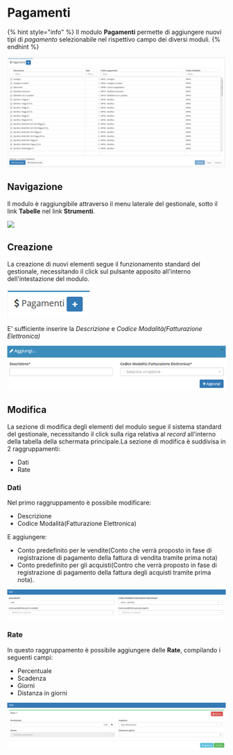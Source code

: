 # Pagamenti

{% hint style="info" %}
Il modulo **Pagamenti** permette di aggiungere nuovi tipi di _pagamento_ selezionabile nel rispettivo campo dei diversi moduli.
{% endhint %}

![Screenshot interfaccia pagamenti](../../../.gitbook/assets/Pagamenti.PNG)

## Navigazione

Il modulo è raggiungibile attraverso il menu laterale del gestionale, sotto il link **Tabelle** nel link **Strumenti**.

![](https://firebasestorage.googleapis.com/v0/b/gitbook-x-prod.appspot.com/o/spaces%2F-LZJeLg23eVDvrCv74U7-887967055%2Fuploads%2FrGCRy0rtvtal2zoLYKXS%2Ffile.png?alt=media)

## Creazione

La creazione di nuovi elementi segue il funzionamento standard del gestionale, necessitando il click sul pulsante apposito all'interno dell'intestazione del modulo.

![Screenshot creazione pagamenti](../../../.gitbook/assets/AggiuntaPagamenti.PNG)

E' sufficiente inserire la _Descrizione_ e _Codice Modalità(Fatturazione Elettronica)_

![Screenshot creazione pagamenti](../../../.gitbook/assets/AggiungerePagamento.PNG)

## Modifica

La sezione di modifica degli elementi del modulo segue il sistema standard del gestionale, necessitando il click sulla riga relativa al _record_ all'interno della tabella della schermata principale.La sezione di modifica è suddivisa in 2 raggruppamenti:

* Dati
* Rate

### Dati

Nel primo raggruppamento è possibile modificare:

* Descrizione
* Codice Modalità(Fatturazione Elettronica)

E aggiungere:

* Conto predefinito per le vendite(Conto che verrà proposto in fase di registrazione di pagamento della fattura di vendita tramite prima nota)
* Conto predefinito per gli acquisti(Contro che verrà proposto in fase di registrazione di pagamento della fattura degli acquisti tramite prima nota).

![](../../../.gitbook/assets/Dat.PNG)

### Rate

In questo raggruppamento è possibile aggiungere delle **Rate**, compilando i seguenti campi:

* Percentuale
* Scadenza
* Giorni
* Distanza in giorni

![](../../../.gitbook/assets/Rate.PNG)

